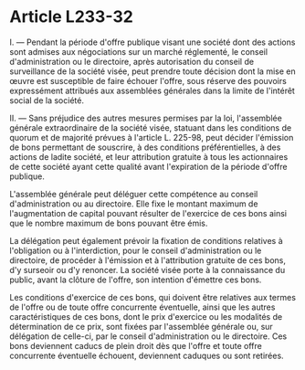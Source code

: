 # Article L233-32

I. ― Pendant la période d'offre publique visant une société dont des actions sont admises aux négociations sur un marché réglementé, le conseil d'administration ou le directoire, après autorisation du conseil de surveillance de la société visée, peut prendre toute décision dont la mise en œuvre est susceptible de faire échouer l'offre, sous réserve des pouvoirs expressément attribués aux assemblées générales dans la limite de l'intérêt social de la société.

II. ― Sans préjudice des autres mesures permises par la loi, l'assemblée générale extraordinaire de la société visée, statuant dans les conditions de quorum et de majorité prévues à l'article L. 225-98, peut décider l'émission de bons permettant de souscrire, à des conditions préférentielles, à des actions de ladite société, et leur attribution gratuite à tous les actionnaires de cette société ayant cette qualité avant l'expiration de la période d'offre publique.

L'assemblée générale peut déléguer cette compétence au conseil d'administration ou au directoire. Elle fixe le montant maximum de l'augmentation de capital pouvant résulter de l'exercice de ces bons ainsi que le nombre maximum de bons pouvant être émis.

La délégation peut également prévoir la fixation de conditions relatives à l'obligation ou à l'interdiction, pour le conseil d'administration ou le directoire, de procéder à l'émission et à l'attribution gratuite de ces bons, d'y surseoir ou d'y renoncer. La société visée porte à la connaissance du public, avant la clôture de l'offre, son intention d'émettre ces bons.

Les conditions d'exercice de ces bons, qui doivent être relatives aux termes de l'offre ou de toute offre concurrente éventuelle, ainsi que les autres caractéristiques de ces bons, dont le prix d'exercice ou les modalités de détermination de ce prix, sont fixées par l'assemblée générale ou, sur délégation de celle-ci, par le conseil d'administration ou le directoire. Ces bons deviennent caducs de plein droit dès que l'offre et toute offre concurrente éventuelle échouent, deviennent caduques ou sont retirées.
